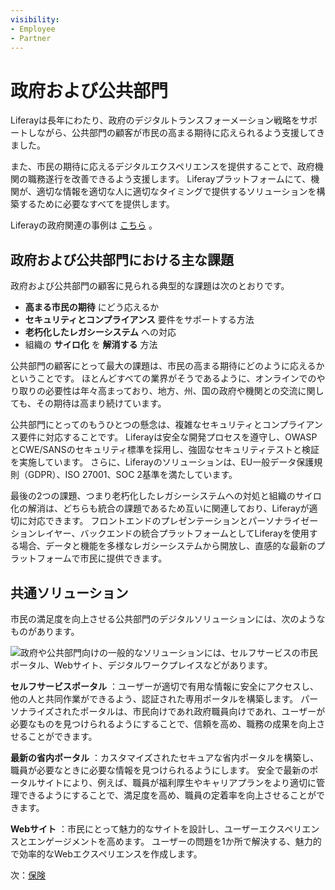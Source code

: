 ```yaml
---
visibility:
- Employee
- Partner
---
```

# 政府および公共部門

Liferayは長年にわたり、政府のデジタルトランスフォーメーション戦略をサポートしながら、公共部門の顧客が市民の高まる期待に応えられるよう支援してきました。

また、市民の期待に応えるデジタルエクスペリエンスを提供することで、政府機関の職務遂行を改善できるよう支援します。 Liferayプラットフォームにて、機関が、適切な情報を適切な人に適切なタイミングで提供するソリューションを構築するために必要なすべてを提供します。

Liferayの政府関連の事例は [こちら](https://www.liferay.com/resources/case-studies?industries=government) 。

## 政府および公共部門における主な課題

政府および公共部門の顧客に見られる典型的な課題は次のとおりです。

* **高まる市民の期待** にどう応えるか
* **セキュリティとコンプライアンス** 要件をサポートする方法
* **老朽化したレガシーシステム** への対応
* 組織の **サイロ化** を **解消する** 方法

公共部門の顧客にとって最大の課題は、市民の高まる期待にどのように応えるかということです。 ほとんどすべての業界がそうであるように、オンラインでのやり取りの必要性は年々高まっており、地方、州、国の政府や機関との交流に関しても、その期待は高まり続けています。

公共部門にとってのもうひとつの懸念は、複雑なセキュリティとコンプライアンス要件に対応することです。 Liferayは安全な開発プロセスを遵守し、OWASPとCWE/SANSのセキュリティ標準を採用し、強固なセキュリティテストと検証を実施しています。 さらに、Liferayのソリューションは、EU一般データ保護規則（GDPR）、ISO 27001、SOC 2基準を満たしています。

最後の2つの課題、つまり老朽化したレガシーシステムへの対処と組織のサイロ化の解消は、どちらも統合の課題であるため互いに関連しており、Liferayが適切に対応できます。  フロントエンドのプレゼンテーションとパーソナライゼーションレイヤー、バックエンドの統合プラットフォームとしてLiferayを使用する場合、データと機能を多様なレガシーシステムから開放し、直感的な最新のプラットフォームで市民に提供できます。

## 共通ソリューション

市民の満足度を向上させる公共部門のデジタルソリューションには、次のようなものがあります。

![政府や公共部門向けの一般的なソリューションには、セルフサービスの市民ポータル、Webサイト、デジタルワークプレイスなどがあります。](./government-and-public-sector/images/01.png)

**セルフサービスポータル** ：ユーザーが適切で有用な情報に安全にアクセスし、他の人と共同作業ができるよう、認証された専用ポータルを構築します。 パーソナライズされたポータルは、市民向けであれ政府職員向けであれ、ユーザーが必要なものを見つけられるようにすることで、信頼を高め、職務の成果を向上させることができます。

**最新の省内ポータル** ：カスタマイズされたセキュアな省内ポータルを構築し、職員が必要なときに必要な情報を見つけられるようにします。 安全で最新のポータルサイトにより、例えば、職員が福利厚生やキャリアプランをより適切に管理できるようにすることで、満足度を高め、職員の定着率を向上させることができます。

**Webサイト** ：市民にとって魅力的なサイトを設計し、ユーザーエクスペリエンスとエンゲージメントを高めます。 ユーザーの問題を1か所で解決する、魅力的で効率的なWebエクスペリエンスを作成します。

次：[保険](./insurance.md)
